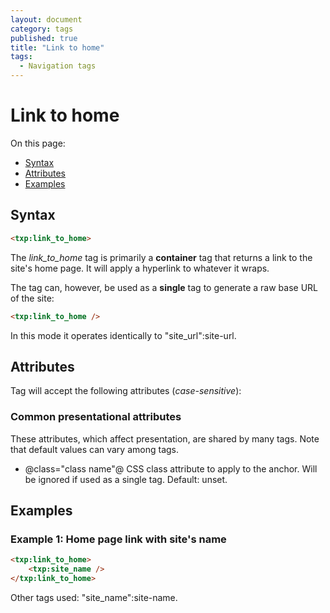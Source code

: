 ```yaml
---
layout: document
category: tags
published: true
title: "Link to home"
tags:
  - Navigation tags
---
```


# Link to home

On this page:

* [Syntax](#user-content-syntax)
* [Attributes](#user-content-attributes)
* [Examples](#user-content-examples)

## Syntax

```html
<txp:link_to_home>
```

The *link_to_home* tag is primarily a __container__ tag that returns a link to the site's home page. It will apply a hyperlink to whatever it wraps.

The tag can, however, be used as a __single__ tag to generate a raw base URL of the site:

```html
<txp:link_to_home />
```

In this mode it operates identically to "site_url":site-url.

## Attributes

Tag will accept the following attributes (*case-sensitive*):

### Common presentational attributes

These attributes, which affect presentation, are shared by many tags. Note that default values can vary among tags.

* @class="class name"@
CSS class attribute to apply to the anchor. Will be ignored if used as a single tag.
Default: unset.

## Examples

### Example 1: Home page link with site's name

```html
<txp:link_to_home>
    <txp:site_name />
</txp:link_to_home>
```

Other tags used: "site_name":site-name.
